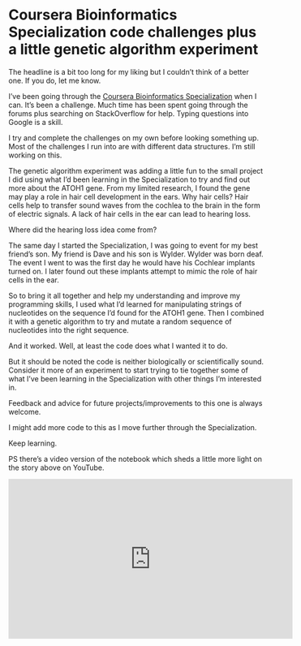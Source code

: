 # Coursera Bioinformatics Specialization code challenges plus a little genetic algorithm experiment

The headline is a bit too long for my liking but I couldn’t think of a better one. If you do, let me know.

I’ve been going through the [Coursera Bioinformatics Specialization](http://bit.ly/courserabioinformatics) when I can. It’s been a challenge. Much time has been spent going through the forums plus searching on StackOverflow for help. Typing questions into Google is a skill.

I try and complete the challenges on my own before looking something up. Most of the challenges I run into are with different data structures. I’m still working on this.

The genetic algorithm experiment was adding a little fun to the small project I did using what I’d been learning in the Specialization to try and find out more about the ATOH1 gene. From my limited research, I found the gene may play a role in hair cell development in the ears. Why hair cells? Hair cells help to transfer sound waves from the cochlea to the brain in the form of electric signals. A lack of hair cells in the ear can lead to hearing loss.

Where did the hearing loss idea come from?

The same day I started the Specialization, I was going to event for my best friend’s son. My friend is Dave and his son is Wylder. Wylder was born deaf. The event I went to was the first day he would have his Cochlear implants turned on. I later found out these implants attempt to mimic the role of hair cells in the ear.

So to bring it all together and help my understanding and improve my programming skills, I used what I’d learned for manipulating strings of nucleotides on the sequence I’d found for the ATOH1 gene. Then I combined it with a genetic algorithm to try and mutate a random sequence of nucleotides into the right sequence.

And it worked. Well, at least the code does what I wanted it to do.

But it should be noted the code is neither biologically or scientifically sound. Consider it more of an experiment to start trying to tie together some of what I’ve been learning in the Specialization with other things I’m interested in.

Feedback and advice for future projects/improvements to this one is always welcome.

I might add more code to this as I move further through the Specialization.

Keep learning.

PS there’s a video version of the notebook which sheds a little more light on the story above on YouTube.

<iframe width="560" height="315" src="https://www.youtube.com/embed/5yF1KvAORaU" frameborder="0" allow="accelerometer; autoplay; encrypted-media; gyroscope; picture-in-picture" allowfullscreen></iframe>
